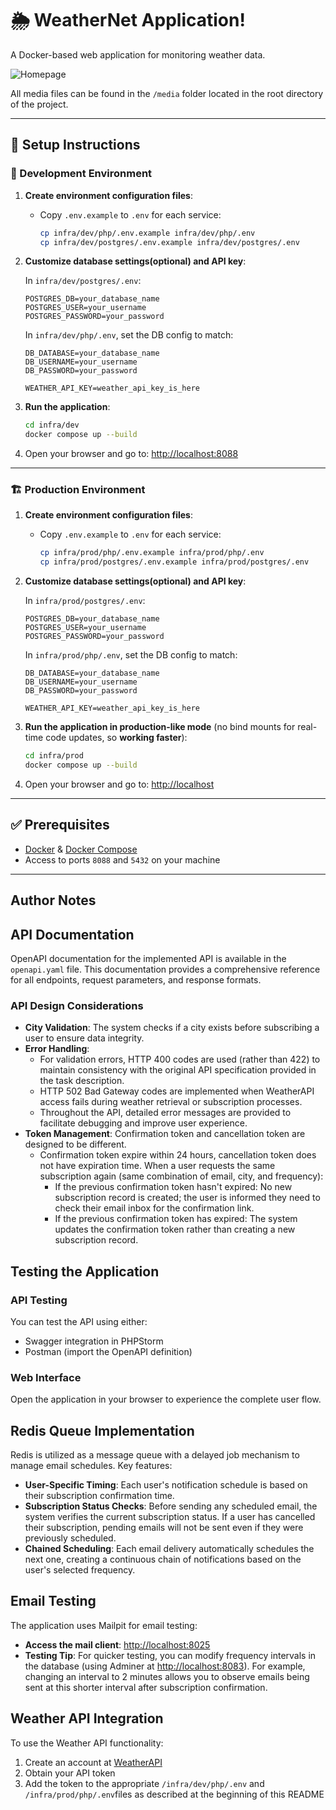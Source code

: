 # 🌦️ WeatherNet Application!

A Docker-based web application for monitoring weather data.

![Homepage](./media/1_homepage.png)

All media files can be found in the `/media` folder located in the root directory of the project.

---

## 🚀 Setup Instructions

### 🔧 Development Environment

1. **Create environment configuration files**:
    - Copy `.env.example` to `.env` for each service:
      ```bash
      cp infra/dev/php/.env.example infra/dev/php/.env
      cp infra/dev/postgres/.env.example infra/dev/postgres/.env
      ```

2. **Customize database settings(optional) and API key**:

   In `infra/dev/postgres/.env`:
   ```env
   POSTGRES_DB=your_database_name
   POSTGRES_USER=your_username
   POSTGRES_PASSWORD=your_password
   ```

   In `infra/dev/php/.env`, set the DB config to match:
   ```env
   DB_DATABASE=your_database_name
   DB_USERNAME=your_username
   DB_PASSWORD=your_password
   
   WEATHER_API_KEY=weather_api_key_is_here
   ```

3. **Run the application**:
   ```bash
   cd infra/dev
   docker compose up --build
   ```

4. Open your browser and go to: [http://localhost:8088](http://localhost:8088)

---

### 🏗️ Production Environment

1. **Create environment configuration files**:
    - Copy `.env.example` to `.env` for each service:
      ```bash
      cp infra/prod/php/.env.example infra/prod/php/.env
      cp infra/prod/postgres/.env.example infra/prod/postgres/.env
      ```

2. **Customize database settings(optional) and API key**:

   In `infra/prod/postgres/.env`:
   ```env
   POSTGRES_DB=your_database_name
   POSTGRES_USER=your_username
   POSTGRES_PASSWORD=your_password
   ```

   In `infra/prod/php/.env`, set the DB config to match:
   ```env
   DB_DATABASE=your_database_name
   DB_USERNAME=your_username
   DB_PASSWORD=your_password
   
   WEATHER_API_KEY=weather_api_key_is_here
   ```

3. **Run the application in production-like mode** (no bind mounts for real-time code updates, so **working faster**):
   ```bash
   cd infra/prod
   docker compose up --build
   ```

4. Open your browser and go to: [http://localhost](http://localhost)

---

## ✅ Prerequisites

- [Docker](https://www.docker.com/) & [Docker Compose](https://docs.docker.com/compose/)
- Access to ports `8088` and `5432` on your machine

---

## Author Notes

## API Documentation

OpenAPI documentation for the implemented API is available in the `openapi.yaml` file. This documentation provides a comprehensive reference for all endpoints, request parameters, and response formats.

### API Design Considerations

* **City Validation**: The system checks if a city exists before subscribing a user to ensure data integrity.
* **Error Handling**:
   * For validation errors, HTTP 400 codes are used (rather than 422) to maintain consistency with the original API specification provided in the task description.
   * HTTP 502 Bad Gateway codes are implemented when WeatherAPI access fails during weather retrieval or subscription processes.
   * Throughout the API, detailed error messages are provided to facilitate debugging and improve user experience.
* **Token Management**: Confirmation token and cancellation token are designed to be different. 
  * Confirmation token expire within 24 hours, cancellation token does not have expiration time. When a user requests the same subscription again (same combination of email, city, and frequency):
    * If the previous confirmation token hasn't expired: No new subscription record is created; the user is informed they need to check their email inbox for the confirmation link. 
    * If the previous confirmation token has expired: The system updates the confirmation token rather than creating a new subscription record.

## Testing the Application

### API Testing
You can test the API using either:
* Swagger integration in PHPStorm
* Postman (import the OpenAPI definition)

### Web Interface
Open the application in your browser to experience the complete user flow.

## Redis Queue Implementation

Redis is utilized as a message queue with a delayed job mechanism to manage email schedules. Key features:

* **User-Specific Timing**: Each user's notification schedule is based on their subscription confirmation time.
* **Subscription Status Checks**: Before sending any scheduled email, the system verifies the current subscription status. If a user has cancelled their subscription, pending emails will not be sent even if they were previously scheduled.
* **Chained Scheduling**: Each email delivery automatically schedules the next one, creating a continuous chain of notifications based on the user's selected frequency.

## Email Testing

The application uses Mailpit for email testing:
* **Access the mail client**: [http://localhost:8025](http://localhost:8025)
* **Testing Tip**: For quicker testing, you can modify frequency intervals in the database (using Adminer at [http://localhost:8083](http://localhost:8083)). For example, changing an interval to 2 minutes allows you to observe emails being sent at this shorter interval after subscription confirmation.

## Weather API Integration

To use the Weather API functionality:
1. Create an account at [WeatherAPI](https://www.weatherapi.com/my)
2. Obtain your API token
3. Add the token to the appropriate `/infra/dev/php/.env` and `/infra/prod/php/.env`files as described at the beginning of this README
